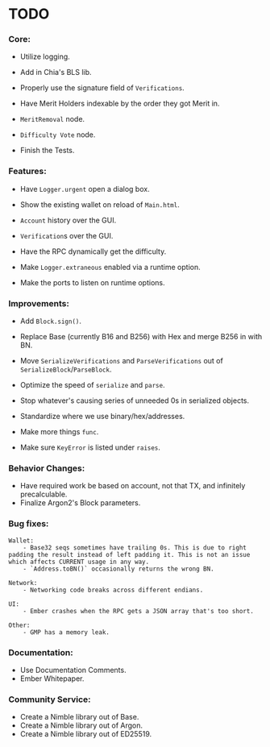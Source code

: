 # TODO

### Core:
- Utilize logging.

- Add in Chia's BLS lib.
- Properly use the signature field of `Verifications`.

- Have Merit Holders indexable by the order they got Merit in.

- `MeritRemoval` node.
- `Difficulty Vote` node.

- Finish the Tests.

### Features:
- Have `Logger.urgent` open a dialog box.

- Show the existing wallet on reload of `Main.html`.
- `Account` history over the GUI.
- `Verification`s over the GUI.

- Have the RPC dynamically get the difficulty.

- Make `Logger.extraneous` enabled via a runtime option.
- Make the ports to listen on runtime options.

### Improvements:
- Add `Block.sign()`.

- Replace Base (currently B16 and B256) with Hex and merge B256 in with BN.

- Move `SerializeVerifications` and `ParseVerifications` out of `SerializeBlock`/`ParseBlock`.
- Optimize the speed of `serialize` and `parse`.
- Stop whatever's causing series of unneeded 0s in serialized objects.

- Standardize where we use binary/hex/addresses.

- Make more things `func`.
- Make sure `KeyError` is listed under `raises`.

### Behavior Changes:
- Have required work be based on account, not that TX, and infinitely precalculable.
- Finalize Argon2's Block parameters.

### Bug fixes:

    Wallet:
        - Base32 seqs sometimes have trailing 0s. This is due to right padding the result instead of left padding it. This is not an issue which affects CURRENT usage in any way.
        - `Address.toBN()` occasionally returns the wrong BN.

    Network:
        - Networking code breaks across different endians.

    UI:
        - Ember crashes when the RPC gets a JSON array that's too short.

    Other:
        - GMP has a memory leak.

### Documentation:
- Use Documentation Comments.
- Ember Whitepaper.

### Community Service:
- Create a Nimble library out of Base.
- Create a Nimble library out of Argon.
- Create a Nimble library out of ED25519.
